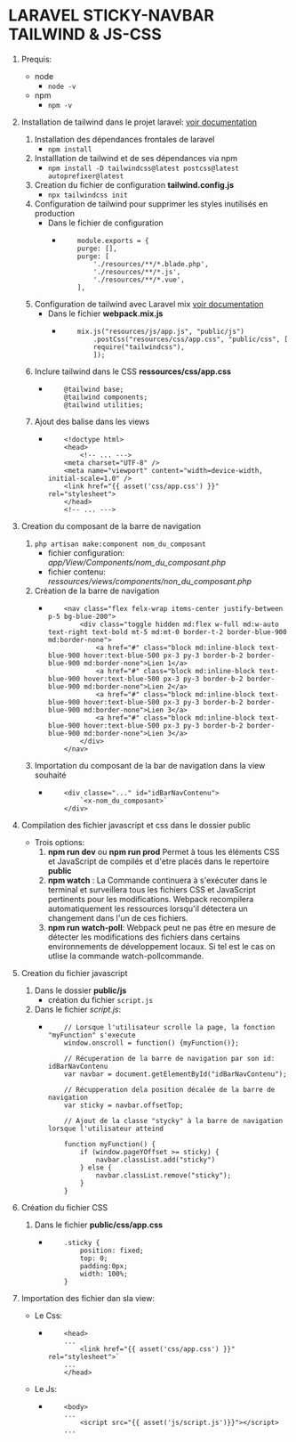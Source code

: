 # LARAVEL STICKY-NAVBAR TAILWIND & JS-CSS 

1. Prequis:
    - node
        - `node -v`
    - npm 
        - `npm -v`
2. Installation de tailwind dans le projet laravel: [voir documentation](https://tailwindcss.com/docs/guides/laravel)
    1. Installation des dépendances frontales de laravel 
        - `npm install`
    2. Installlation de tailwind et de ses dépendances via npm 
        - `npm install -D tailwindcss@latest postcss@latest autoprefixer@latest`
    3. Creation du fichier de configuration **tailwind.config.js**
        - `npx tailwindcss init`
    4. Configuration de tailwind pour supprimer les styles inutilisés en production 
        - Dans le fichier de configuration 
            -   ```
                    module.exports = {
                    purge: [],
                    purge: [
                        './resources/**/*.blade.php',
                        './resources/**/*.js',
                        './resources/**/*.vue',
                    ],
                ```
    5. Configuration de tailwind avec Laravel mix [voir documentation](https://laravel.com/docs/8.x/mix#introduction)
        - Dans le fichier **webpack.mix.js**
            -   ```
                    mix.js("resources/js/app.js", "public/js")
                        .postCss("resources/css/app.css", "public/css", [
                        require("tailwindcss"),
                        ]);
                ```
    6. Inclure tailwind dans le CSS **ressources/css/app.css**
        -   ```
                @tailwind base;
                @tailwind components;
                @tailwind utilities;
            ```
    7. Ajout des balise dans les views 
        -   ```
                <!doctype html>
                <head>
                    <!-- ... --->
                <meta charset="UTF-8" />
                <meta name="viewport" content="width=device-width, initial-scale=1.0" />
                <link href="{{ asset('css/app.css') }}" rel="stylesheet">
                </head>
                <!-- ... --->

            ```
3. Creation du composant de la barre de navigation
    1. `php artisan make:component nom_du_composant`
        - fichier configuration: *app/View/Components/nom_du_composant.php*
        - fichier contenu: *ressources/views/components/non_du_composant.php*
    2. Création de la barre de navigation 
        -   ```
                <nav class="flex felx-wrap items-center justify-between p-5 bg-blue-200">
                    <div class="toggle hidden md:flex w-full md:w-auto text-right text-bold mt-5 md:mt-0 border-t-2 border-blue-900 md:border-none">
                        <a href="#" class="block md:inline-block text-blue-900 hover:text-blue-500 px-3 py-3 border-b-2 border-blue-900 md:border-none">Lien 1</a>
                        <a href="#" class="block md:inline-block text-blue-900 hover:text-blue-500 px-3 py-3 border-b-2 border-blue-900 md:border-none">Lien 2</a>
                        <a href="#" class="block md:inline-block text-blue-900 hover:text-blue-500 px-3 py-3 border-b-2 border-blue-900 md:border-none">Lien 3</a>
                        <a href="#" class="block md:inline-block text-blue-900 hover:text-blue-500 px-3 py-3 border-b-2 border-blue-900 md:border-none">Lien 3</a>
                    </div>
                </nav>
            ```
    3. Importation du composant de la bar de navigation dans la view souhaité 
        -   ```
                <div classe="..." id="idBarNavContenu">
                    `<x-nom_du_composant>`
                </div>
            ```
4. Compilation des fichier javascript et css dans le dossier public
    - Trois options:
        1. **npm run dev** ou **npm run prod** Permet à tous les éléments CSS et JavaScript de compilés et d'etre placés dans le repertoire **public**
        2. **npm watch** : La Commande continuera à s'exécuter dans le terminal et surveillera tous les fichiers CSS et JavaScript pertinents pour les modifications. Webpack recompilera automatiquement les ressources lorsqu'il détectera un changement dans l'un de ces fichiers.
        3. **npm run watch-poll**:  Webpack peut ne pas être en mesure de détecter les modifications des fichiers dans certains environnements de développement locaux. Si tel est le cas on utlise la commande watch-pollcommande. 

5. Creation du fichier javascript 
    1. Dans le dossier **public/js**
        - création du fichier `script.js`
    2. Dans le fichier *script.js*:
        -   ```
                // Lorsque l'utilisateur scrolle la page, la fonction "myFunction" s'execute
                window.onscroll = function() {myFunction()};

                // Récuperation de la barre de navigation par son id: idBarNavContenu
                var navbar = document.getElementById("idBarNavContenu");

                // Récupperation dela position décalée de la barre de navigation
                var sticky = navbar.offsetTop;

                // Ajout de la classe "stycky" à la barre de navigation lorsque l'utilisateur atteind 

                function myFunction() {
                    if (window.pageYOffset >= sticky) {
                        navbar.classList.add("sticky")
                    } else {
                        navbar.classList.remove("sticky");
                    }
                }
            ```
6. Création du fichier CSS 
    1. Dans le fichier **public/css/app.css**
        -   ```
                .sticky {
                    position: fixed;
                    top: 0;
                    padding:0px;
                    width: 100%;
                }
            ```
7. Importation des fichier dan sla view:
    - Le Css:
        -   ```
                <head>
                ...
                    <link href="{{ asset('css/app.css') }}" rel="stylesheet">`
                ...
                </head>
            ```
    - Le Js:
        -   ```
                <body>
                ...
                    <script src="{{ asset('js/script.js')}}"></script>
                ...
            ```
